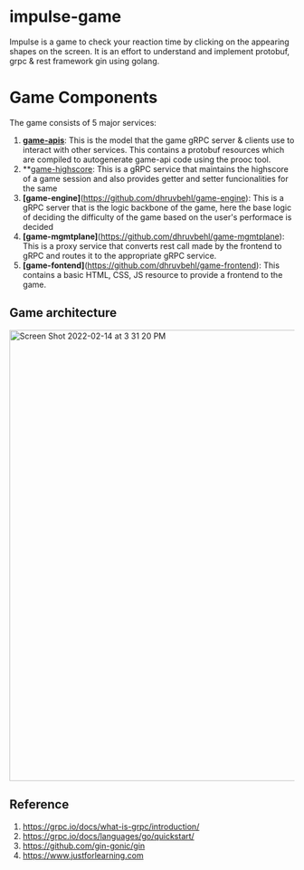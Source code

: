 # impulse-game
Impulse is a game to check your reaction time by clicking on the appearing shapes on the screen. It is an effort to understand and implement protobuf, grpc &amp; rest framework gin using golang.

# Game Components
The game consists of 5 major services:
1. **[game-apis](https://github.com/dhruvbehl/game-apis)**: This is the model that the game gRPC server & clients use to interact with other services. This contains a protobuf resources which are compiled to autogenerate game-api code using the prooc tool.
2. **[game-highscore](https://github.com/dhruvbehl/game-highscore): This is a gRPC service that maintains the highscore of a game session and also provides getter and setter funcionalities for the same
3. **[game-engine]**(https://github.com/dhruvbehl/game-engine): This is a gRPC server that is the logic backbone of the game, here the base logic of deciding the difficulty of the game based on the user's performace is decided
4. **[game-mgmtplane]**(https://github.com/dhruvbehl/game-mgmtplane): This is a proxy service that converts rest call made by the frontend to gRPC and routes it to the appropriate gRPC service.
5. **[game-fontend]**(https://github.com/dhruvbehl/game-frontend): This contains a basic HTML, CSS, JS resource to provide a frontend to the game.

## Game architecture

<img width="797" alt="Screen Shot 2022-02-14 at 3 31 20 PM" src="https://user-images.githubusercontent.com/3843254/153842513-d5fcf4ea-63c0-4ebc-9e86-1b0168a15b56.png">


## Reference
1. https://grpc.io/docs/what-is-grpc/introduction/
2. https://grpc.io/docs/languages/go/quickstart/
3. https://github.com/gin-gonic/gin
4. https://www.justforlearning.com

